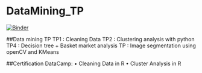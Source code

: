 # DataMining_TP
[![Binder](https://mybinder.org/badge_logo.svg)](https://mybinder.org/v2/gh/ghadaghanney/DataMining_TP/main)

##Data mining TP
  TP1 : Cleaning Data
  TP2 : Clustering analysis with python
  TP4 : Decision tree + Basket market analysis
  TP  :  Image segmentation using openCV and KMeans

##Certification DataCamp:
  • Cleaning Data in R
  • Cluster Analysis in R
